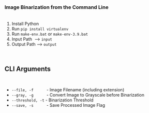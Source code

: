 ### **Image Binarization from the Command Line**<br><br>

1. Install Python
2. Run `pip install virtualenv`
3. Run `make-env.bat` or `make-env-3.9.bat`
4. Input Path &nbsp;--> `input`
5. Output Path --> `output`

<br>

## **CLI Arguments**

<br>

- `--file, -f` &nbsp;&nbsp;&nbsp;&nbsp;&nbsp;&nbsp;&nbsp;&nbsp;&nbsp; - Image Filename (including extension)
- `--gray, -g` &nbsp;&nbsp;&nbsp;&nbsp;&nbsp;&nbsp;&nbsp;&nbsp;&nbsp; - Convert Image to Grayscale before Binarization
- `--threshold, -t` - Binarization Threshold 
- `--save, -s` &nbsp;&nbsp;&nbsp;&nbsp;&nbsp;&nbsp;&nbsp;&nbsp;&nbsp; - Save Processed Image Flag